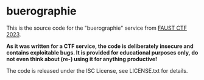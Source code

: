 buerographie
============

This is the source code for the "buerographie" service from [FAUST CTF 2023](https://2023.faustctf.net).

**As it was written for a CTF service, the code is deliberately insecure and contains exploitable bugs. It
is provided for educational purposes only, do not even think about (re-) using it for anything productive!**

The code is released under the ISC License, see LICENSE.txt for details.
